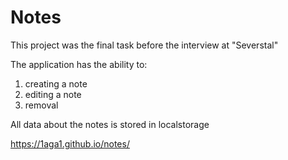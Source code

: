 # Notes
This project was the final task before the interview at "Severstal"

The application has the ability to:
1. creating a note
2. editing a note
3. removal

All data about the notes is stored in localstorage


https://1aga1.github.io/notes/
